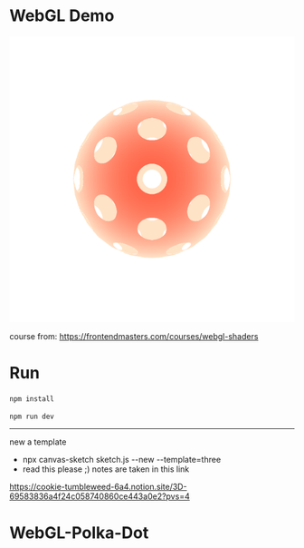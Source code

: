 # WebGL Demo
![](./res.gif)

course from: https://frontendmasters.com/courses/webgl-shaders

# Run
`npm install`

`npm run dev`

----
new a template

- npx canvas-sketch sketch.js --new --template=three
- read this please ;) notes are taken in this link

https://cookie-tumbleweed-6a4.notion.site/3D-69583836a4f24c058740860ce443a0e2?pvs=4
  # WebGL-Polka-Dot
